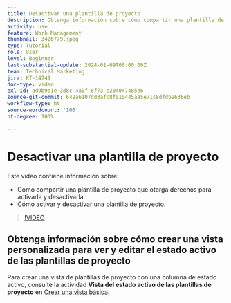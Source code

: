 ```yaml
---
title: Desactivar una plantilla de proyecto
description: Obtenga información sobre cómo compartir una plantilla de proyecto que otorga derechos para activarla y desactivarla, y cómo activar y desactivar una plantilla de proyecto.
activity: use
feature: Work Management
thumbnail: 3426779.jpeg
type: Tutorial
role: User
level: Beginner
last-substantial-update: 2024-01-09T00:00:00Z
team: Technical Marketing
jira: KT-14749
doc-type: video
exl-id: ad9b9e1e-3d8c-4a0f-8f73-e204047485a6
source-git-commit: 642a6107dd3afc8f010445aa5e71c8dfdb9636eb
workflow-type: ht
source-wordcount: '100'
ht-degree: 100%

---
```


# Desactivar una plantilla de proyecto

Este vídeo contiene información sobre:

* Cómo compartir una plantilla de proyecto que otorga derechos para activarla y desactivarla.
* Cómo activar y desactivar una plantilla de proyecto.

>[!VIDEO](https://video.tv.adobe.com/v/3426779/?quality=12&learn=on)

## Obtenga información sobre cómo crear una vista personalizada para ver y editar el estado activo de las plantillas de proyecto

Para crear una vista de plantillas de proyecto con una columna de estado activo, consulte la actividad **Vista del estado activo de las plantillas de proyecto** en [Crear una vista básica](https://experienceleague.adobe.com/docs/workfront-learn/tutorials-workfront/reporting/basic-reporting/create-a-basic-view.html?lang=es).
